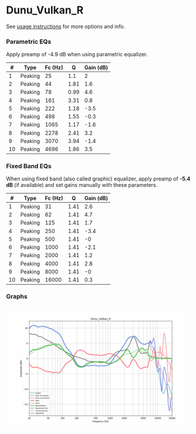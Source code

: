 # Dunu_Vulkan_R
See [usage instructions](https://github.com/jaakkopasanen/AutoEq#usage) for more options and info.

### Parametric EQs
Apply preamp of -4.9 dB when using parametric equalizer.

|   # | Type    |   Fc (Hz) |    Q |   Gain (dB) |
|-----|---------|-----------|------|-------------|
|   1 | Peaking |        25 | 1.1  |         2   |
|   2 | Peaking |        44 | 1.81 |         1.6 |
|   3 | Peaking |        78 | 0.99 |         4.6 |
|   4 | Peaking |       161 | 3.31 |         0.8 |
|   5 | Peaking |       222 | 1.18 |        -3.5 |
|   6 | Peaking |       498 | 1.55 |        -0.3 |
|   7 | Peaking |      1065 | 1.17 |        -1.6 |
|   8 | Peaking |      2278 | 2.41 |         3.2 |
|   9 | Peaking |      3070 | 3.94 |        -1.4 |
|  10 | Peaking |      4696 | 1.86 |         3.5 |

### Fixed Band EQs
When using fixed band (also called graphic) equalizer, apply preamp of **-5.4 dB** (if available) and set gains manually with these parameters.

|   # | Type    |   Fc (Hz) |    Q |   Gain (dB) |
|-----|---------|-----------|------|-------------|
|   1 | Peaking |        31 | 1.41 |         2.6 |
|   2 | Peaking |        62 | 1.41 |         4.7 |
|   3 | Peaking |       125 | 1.41 |         1.7 |
|   4 | Peaking |       250 | 1.41 |        -3.4 |
|   5 | Peaking |       500 | 1.41 |        -0   |
|   6 | Peaking |      1000 | 1.41 |        -2.1 |
|   7 | Peaking |      2000 | 1.41 |         1.2 |
|   8 | Peaking |      4000 | 1.41 |         2.8 |
|   9 | Peaking |      8000 | 1.41 |        -0   |
|  10 | Peaking |     16000 | 1.41 |         0.3 |

### Graphs
![](./Dunu_Vulkan_R.png)
